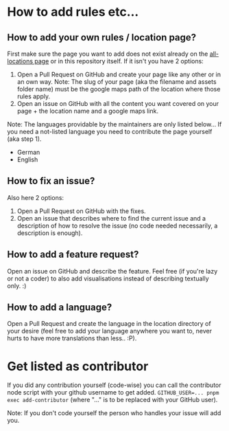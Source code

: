 # How to add rules etc...

## How to add your own rules / location page?

First make sure the page you want to add does not exist already on the [all-locations page] or in this repository itself. If it isn't you have 2 options:

1. Open a Pull Request on GitHub and create your page like any other or in an own way. Note: The slug of your page (aka the filename and assets folder name) must be the google maps path of the location where those rules apply.
2. Open an issue on GitHub with all the content you want covered on your page + the location name and a google maps link.

Note: The languages providable by the maintainers are only listed below... If you need a not-listed language you need to contribute the page yourself (aka step 1).

- German
- English

## How to fix an issue?

Also here 2 options:

1. Open a Pull Request on GitHub with the fixes.
2. Open an issue that describes where to find the current issue and a description of how to resolve the issue (no code needed necessarily, a description is enough).

## How to add a feature request?

Open an issue on GitHub and describe the feature. Feel free (if you're lazy or not a coder) to also add visualisations instead of describing textually only. :)

## How to add a language?

Open a Pull Request and create the language in the location directory of your desire (feel free to add your language anywhere you want to, never hurts to have more translations than less.. :P).

# Get listed as contributor

If you did any contribution yourself (code-wise) you can call the contributor node script with your github username to get added.
`GITHUB_USER=... pnpm exec add-contributor` (where "..." is to be replaced with your GitHub user).

Note: If you don't code yourself the person who handles your issue will add you.

[all-locations page]: https://foosball.fyi/all-locations
